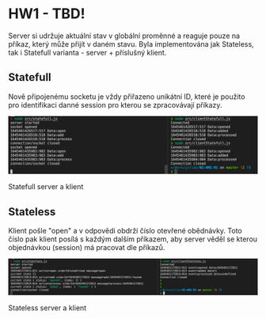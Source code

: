 # HW1 - TBD!

Server si udržuje aktuální stav v globální proměnné a reaguje pouze na příkaz, který může přijít v daném stavu. Byla implementována jak Stateless, tak i Statefull varianta - server + příslušný klient.

## Statefull

Nově připojenému socketu je vždy přiřazeno unikátní ID, které je použito pro identifikaci danné session pro kterou se zpracovávají příkazy.

![statefull](screenshots/statefull2.png)

Statefull server a klient

## Stateless

Klient pošle "open" a v odpovědi obdrží číslo otevřené obědnávky. Toto číslo pak klient posílá s každým dalším příkazem, aby server věděl se kterou objednávkou (session) má pracovat dle příkazů.

![statefull](screenshots/stateless.png)

Stateless server a klient
